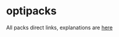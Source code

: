 # optipacks
All packs direct links, explanations are [here](https://messingaroundwithmc.github.io/optipacks/index.txt)
